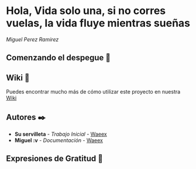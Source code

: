 # Hola, Vida solo una, si no corres vuelas, la vida fluye mientras sueñas

_Miguel Perez Ramirez_

## Comenzando el despegue 🚀

## Wiki 📖

Puedes encontrar mucho más de cómo utilizar este proyecto en nuestra [Wiki](https://github.com/tu/proyecto/wiki)


## Autores ✒️


* **Su servilleta** - *Trabajo Inicial* - [Waeex](https://github.com/Waeex)
* **Miguel :v** - *Documentación* - [Waeex](#fulanito-de-tal)



## Expresiones de Gratitud 🎁
